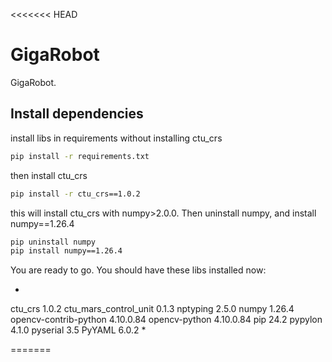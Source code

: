 <<<<<<< HEAD
# GigaRobot
GigaRobot.


## Install dependencies

install libs in requirements without installing ctu_crs
```bash
pip install -r requirements.txt
```

then install ctu_crs

```bash
pip install -r ctu_crs==1.0.2
```

this will install ctu_crs with numpy>2.0.0. Then uninstall numpy, and install numpy==1.26.4

```bash
pip uninstall numpy
pip install numpy==1.26.4
```

You are ready to go. You should have these libs installed now:

*
ctu_crs               1.0.2
ctu_mars_control_unit 0.1.3
nptyping              2.5.0
numpy                 1.26.4
opencv-contrib-python 4.10.0.84
opencv-python         4.10.0.84
pip                   24.2
pypylon               4.1.0
pyserial              3.5
PyYAML                6.0.2
*

=======


